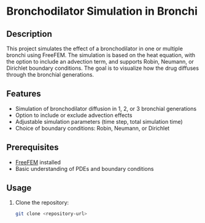 # Bronchodilator Simulation in Bronchi

## Description
This project simulates the effect of a bronchodilator in one or multiple bronchi using FreeFEM. The simulation is based on the heat equation, with the option to include an advection term, and supports Robin, Neumann, or Dirichlet boundary conditions. The goal is to visualize how the drug diffuses through the bronchial generations.

## Features
- Simulation of bronchodilator diffusion in 1, 2, or 3 bronchial generations
- Option to include or exclude advection effects
- Adjustable simulation parameters (time step, total simulation time)
- Choice of boundary conditions: Robin, Neumann, or Dirichlet

## Prerequisites
- [FreeFEM](https://freefem.org/) installed
- Basic understanding of PDEs and boundary conditions

## Usage
1. Clone the repository:
   ```bash
   git clone <repository-url>


